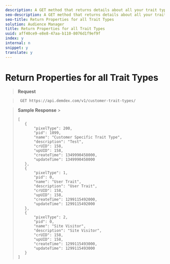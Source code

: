 ```yaml
---
description: A GET method that returns details about all your trait types in an array.
seo-description: A GET method that returns details about all your trait types in an array.
seo-title: Return Properties for all Trait Types
solution: Audience Manager
title: Return Properties for all Trait Types
uuid: aff40ce9-e8e8-47aa-b110-8076d1f9ef9f
index: y
internal: n
snippet: y
translate: y
---
```


# Return Properties for all Trait Types


>**Request** 

>` GET https://api.demdex.com/v1/customer-trait-types/` 

>**Sample Response** >
>```
>[
>    {
>        "pixelType": 200,
>        "pid": 1099,
>        "name": "Customer Specific Trait Type",
>        "description": "Test",
>        "crUID": 158,
>        "upUID": 158,
>        "createTime": 1349990458000,
>        "updateTime": 1349990458000
>    },
>    {
>        "pixelType": 1,
>        "pid": 0,
>        "name": "User Trait",
>        "description": "User Trait",
>        "crUID": 158,
>        "upUID": 158,
>        "createTime": 1299115492000,
>        "updateTime": 1299115492000
>    },
>    {
>        "pixelType": 2,
>        "pid": 0,
>        "name": "Site Visitor",
>        "description": "Site Visitor",
>        "crUID": 158,
>        "upUID": 158,
>        "createTime": 1299115493000,
>        "updateTime": 1299115493000
>    }
>]
>```

